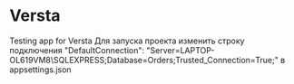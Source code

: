 # Versta
Testing app for Versta
Для запуска проекта изменить строку подключения "DefaultConnection": "Server=LAPTOP-OL619VM8\\SQLEXPRESS;Database=Orders;Trusted_Connection=True;"
  в appsettings.json
